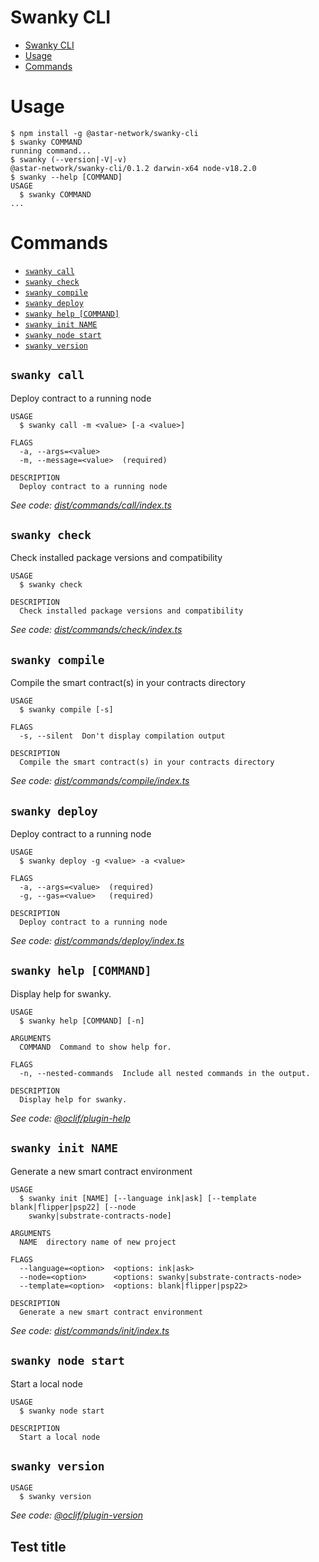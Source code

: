 # Swanky CLI

<!-- toc -->
* [Swanky CLI](#swanky-cli)
* [Usage](#usage)
* [Commands](#commands)
<!-- tocstop -->

# Usage

<!-- usage -->
```sh-session
$ npm install -g @astar-network/swanky-cli
$ swanky COMMAND
running command...
$ swanky (--version|-V|-v)
@astar-network/swanky-cli/0.1.2 darwin-x64 node-v18.2.0
$ swanky --help [COMMAND]
USAGE
  $ swanky COMMAND
...
```
<!-- usagestop -->

# Commands

<!-- commands -->
* [`swanky call`](#swanky-call)
* [`swanky check`](#swanky-check)
* [`swanky compile`](#swanky-compile)
* [`swanky deploy`](#swanky-deploy)
* [`swanky help [COMMAND]`](#swanky-help-command)
* [`swanky init NAME`](#swanky-init-name)
* [`swanky node start`](#swanky-node-start)
* [`swanky version`](#swanky-version)

## `swanky call`

Deploy contract to a running node

```
USAGE
  $ swanky call -m <value> [-a <value>]

FLAGS
  -a, --args=<value>
  -m, --message=<value>  (required)

DESCRIPTION
  Deploy contract to a running node
```

_See code: [dist/commands/call/index.ts](https://github.com/AstarNetwork/swanky-cli/blob/v0.1.2/dist/commands/call/index.ts)_

## `swanky check`

Check installed package versions and compatibility

```
USAGE
  $ swanky check

DESCRIPTION
  Check installed package versions and compatibility
```

_See code: [dist/commands/check/index.ts](https://github.com/AstarNetwork/swanky-cli/blob/v0.1.2/dist/commands/check/index.ts)_

## `swanky compile`

Compile the smart contract(s) in your contracts directory

```
USAGE
  $ swanky compile [-s]

FLAGS
  -s, --silent  Don't display compilation output

DESCRIPTION
  Compile the smart contract(s) in your contracts directory
```

_See code: [dist/commands/compile/index.ts](https://github.com/AstarNetwork/swanky-cli/blob/v0.1.2/dist/commands/compile/index.ts)_

## `swanky deploy`

Deploy contract to a running node

```
USAGE
  $ swanky deploy -g <value> -a <value>

FLAGS
  -a, --args=<value>  (required)
  -g, --gas=<value>   (required)

DESCRIPTION
  Deploy contract to a running node
```

_See code: [dist/commands/deploy/index.ts](https://github.com/AstarNetwork/swanky-cli/blob/v0.1.2/dist/commands/deploy/index.ts)_

## `swanky help [COMMAND]`

Display help for swanky.

```
USAGE
  $ swanky help [COMMAND] [-n]

ARGUMENTS
  COMMAND  Command to show help for.

FLAGS
  -n, --nested-commands  Include all nested commands in the output.

DESCRIPTION
  Display help for swanky.
```

_See code: [@oclif/plugin-help](https://github.com/oclif/plugin-help/blob/v5.1.12/src/commands/help.ts)_

## `swanky init NAME`

Generate a new smart contract environment

```
USAGE
  $ swanky init [NAME] [--language ink|ask] [--template blank|flipper|psp22] [--node
    swanky|substrate-contracts-node]

ARGUMENTS
  NAME  directory name of new project

FLAGS
  --language=<option>  <options: ink|ask>
  --node=<option>      <options: swanky|substrate-contracts-node>
  --template=<option>  <options: blank|flipper|psp22>

DESCRIPTION
  Generate a new smart contract environment
```

_See code: [dist/commands/init/index.ts](https://github.com/AstarNetwork/swanky-cli/blob/v0.1.2/dist/commands/init/index.ts)_

## `swanky node start`

Start a local node

```
USAGE
  $ swanky node start

DESCRIPTION
  Start a local node
```

## `swanky version`

```
USAGE
  $ swanky version
```

_See code: [@oclif/plugin-version](https://github.com/oclif/plugin-version/blob/v1.0.4/src/commands/version.ts)_
<!-- commandsstop -->

## Test title
